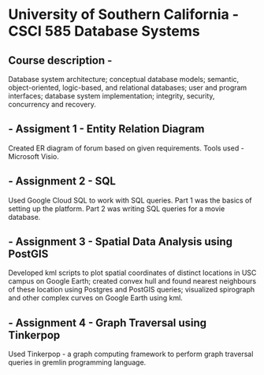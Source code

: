 # University of Southern California - CSCI 585 Database Systems

## Course description - 
Database system architecture; conceptual database models; semantic, object-oriented, logic-based, and relational databases; user and program interfaces; database system implementation; integrity, security, concurrency and recovery. 

## - Assigment 1  - Entity Relation Diagram
Created ER diagram of forum based on given requirements. Tools used - Microsoft Visio.

## - Assignment 2 - SQL
Used Google Cloud SQL to work with SQL queries. Part 1 was the basics of setting up the platform. Part 2 was writing SQL queries for a movie database.

## - Assignment 3 - Spatial Data Analysis using PostGIS
Developed kml scripts to plot spatial coordinates of distinct locations in USC campus on Google Earth; created convex hull and found nearest neighbours of these location using Postgres and PostGIS queries; visualized spirograph and other complex curves on Google Earth using kml.

## - Assignment 4 - Graph Traversal using Tinkerpop
Used Tinkerpop - a graph computing framework to perform graph traversal queries in gremlin programming language.
